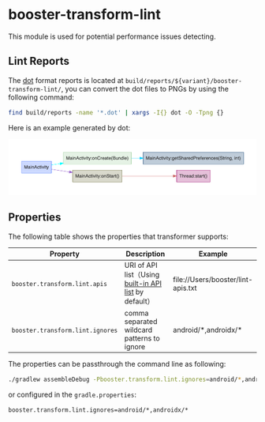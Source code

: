 # booster-transform-lint

This module is used for potential performance issues detecting.

## Lint Reports

The [dot](https://www.graphviz.org/doc/info/lang.html) format reports is located at `build/reports/${variant}/booster-transform-lint/`,  you can convert the dot files to PNGs by using the following command:

```bash
find build/reports -name '*.dot' | xargs -I{} dot -O -Tpng {}
```

Here is an example generated by dot:

![com.didiglobal.booster.demo.MainActivity](../assets/com.didiglobal.booster.demo.MainActivity.dot.png)

## Properties

The following table shows the properties that transformer supports:

| Property                         | Description                                                  | Example                            |
| -------------------------------- | ------------------------------------------------------------ | ---------------------------------- |
| `booster.transform.lint.apis`    | URI of API list（Using [built-in API list](src/main/kotlin/com/didiglobal/booster/transform/lint/constants.kt#L170) by default） | file://Users/booster/lint-apis.txt |
| `booster.transform.lint.ignores` | comma separated wildcard patterns to ignore                  | android/\*,androidx/\*             |

The properties can be passthrough the command line as following:

```bash
./gradlew assembleDebug -Pbooster.transform.lint.ignores=android/*,androidx/*
```

or configured in the `gradle.properties`:

```properties
booster.transform.lint.ignores=android/*,androidx/*
```

